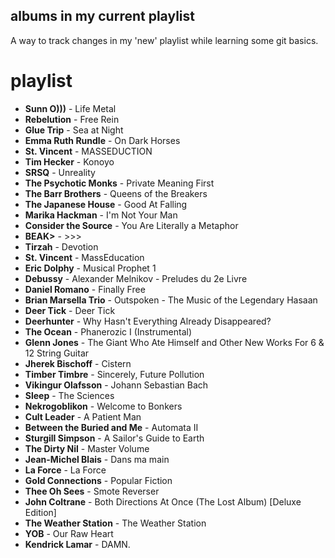 ## albums in my current playlist

A way to track changes in my 'new' playlist while learning some git basics.

# playlist
- **Sunn O)))** - Life Metal
- **Rebelution** - Free Rein 
- **Glue Trip** - Sea at Night 
- **Emma Ruth Rundle** - On Dark Horses
- **St. Vincent** - MASSEDUCTION
- **Tim Hecker** - Konoyo
- **SRSQ** - Unreality
- **The Psychotic Monks** - Private Meaning First
- **The Barr Brothers** - Queens of the Breakers
- **The Japanese House** - Good At Falling
- **Marika Hackman** - I'm Not Your Man
- **Consider the Source** - You Are Literally a Metaphor
- **BEAK>** - >>>
- **Tirzah** - Devotion
- **St. Vincent** - MassEducation
- **Eric Dolphy** - Musical Prophet 1
- **Debussy** - Alexander Melnikov - Preludes du 2e Livre
- **Daniel Romano** - Finally Free
- **Brian Marsella Trio** - Outspoken - The Music of the Legendary Hasaan
- **Deer Tick** - Deer Tick
- **Deerhunter** - Why Hasn't Everything Already Disappeared?
- **The Ocean** - Phanerozic I (Instrumental)
- **Glenn Jones** - The Giant Who Ate Himself and Other New Works For 6 & 12 String Guitar
- **Jherek Bischoff** - Cistern
- **Timber Timbre** - Sincerely, Future Pollution
- **Vikingur Olafsson** - Johann Sebastian Bach
- **Sleep** - The Sciences
- **Nekrogoblikon** - Welcome to Bonkers
- **Cult Leader** - A Patient Man
- **Between the Buried and Me** - Automata II
- **Sturgill Simpson** - A Sailor's Guide to Earth
- **The Dirty Nil** - Master Volume
- **Jean-Michel Blais** - Dans ma main
- **La Force** - La Force
- **Gold Connections** - Popular Fiction
- **Thee Oh Sees** - Smote Reverser
- **John Coltrane** - Both Directions At Once (The Lost Album) [Deluxe Edition]
- **The Weather Station** - The Weather Station
- **YOB** - Our Raw Heart
- **Kendrick Lamar** - DAMN.
